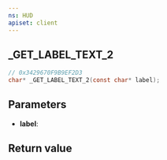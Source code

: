 ```yaml
---
ns: HUD
apiset: client
---
```

## _GET_LABEL_TEXT_2

```c
// 0x3429670F9B9EF2D3
char* _GET_LABEL_TEXT_2(const char* label);
```


## Parameters
* **label**:

## Return value

